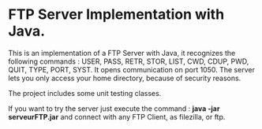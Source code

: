 FTP Server Implementation with Java.
===

This is an implementation of a FTP Server with Java, it recognizes the following commands : USER, PASS, RETR, STOR, LIST, CWD, CDUP, PWD, QUIT, TYPE, PORT, SYST.
It opens communication on port 1050. The server lets you only access your home directory, because of security reasons.

The project includes some unit testing classes.

If you want to try the server just execute the command : **java -jar serveurFTP.jar** and connect with any FTP Client, as filezilla, or ftp.


